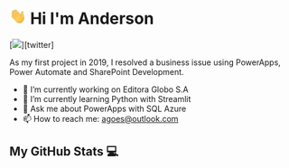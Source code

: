 # <img src="https://raw.githubusercontent.com/ABSphreak/ABSphreak/master/gifs/Hi.gif" width="30px"> Hi I'm Anderson

[<img height="30" src="https://img.shields.io/badge/twitter-%231DA1F2.svg?&style=for-the-badge&logo=twitter&logoColor=white" />][twitter]

As my first project in 2019, I resolved a business issue using PowerApps, Power Automate and SharePoint Development.

- 🔭 I’m currently working on Editora Globo S.A
- 🌱 I’m currently learning Python with Streamlit
- 💬 Ask me about PowerApps with SQL Azure
- 📫 How to reach me: agoes@outlook.com

## My GitHub Stats 💻



<!--
**theagoes/theagoes** is a ✨ _special_ ✨ repository because its `README.md` (this file) appears on your GitHub profile.

Here are some ideas to get you started:

- 🔭 I’m currently working on Editora Globo S.A
- 🌱 I’m currently learning Python with Streamlit
- 💬 Ask me about PowerApps with SQL 
- 📫 How to reach me: agoes@outlook.com

[![Top Langs](https://github-readme-stats.vercel.app/api/top-langs/?username=python-engineer&hide=java,html,css&theme=dracula)](https://github.com/theagoes/github-readme-stats)
-->
